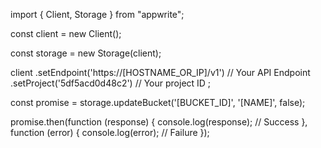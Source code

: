 import { Client, Storage } from "appwrite";

const client = new Client();

const storage = new Storage(client);

client
    .setEndpoint('https://[HOSTNAME_OR_IP]/v1') // Your API Endpoint
    .setProject('5df5acd0d48c2') // Your project ID
;

const promise = storage.updateBucket('[BUCKET_ID]', '[NAME]', false);

promise.then(function (response) {
    console.log(response); // Success
}, function (error) {
    console.log(error); // Failure
});